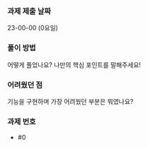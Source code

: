 ### 과제 제출 날짜

23-00-00 (0요일)

### 풀이 방법

어떻게 풀었나요? 나만의 핵심 포인트를 말해주세요!

### 어려웠던 점

기능을 구현하며 가장 어려웠던 부분은 뭐였나요?

### 과제 번호

- #0
